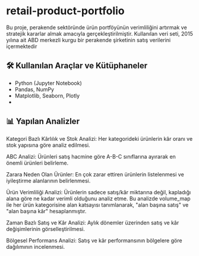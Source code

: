 # retail-product-portfolio

Bu proje, perakende sektöründe ürün portföyünün verimliliğini artırmak ve stratejik kararlar almak amacıyla gerçekleştirilmiştir. Kullanılan veri seti, 2015 yılına ait ABD merkezli kurgu bir perakende şirketinin satış verilerini içermektedir


## 🛠 Kullanılan Araçlar ve Kütüphaneler
- Python (Jupyter Notebook)
- Pandas, NumPy
- Matplotlib, Seaborn, Plotly
-

## 📊 Yapılan Analizler

Kategori Bazlı Kârlılık ve Stok Analizi: Her kategorideki ürünlerin kâr oranı ve stok yapısına göre analiz edilmesi.

ABC Analizi: Ürünleri satış hacmine göre A-B-C sınıflarına ayırarak en önemli ürünleri belirleme.

Zarara Neden Olan Ürünler: En çok zarar ettiren ürünlerin listelenmesi ve iyileştirme alanlarının belirlenmesi.

Ürün Verimliliği Analizi: Ürünlerin sadece satış/kâr miktarına değil, kapladığı alana göre ne kadar verimli olduğunu analiz etme. Bu analizde volume_map ile her ürün kategorisine alan katsayısı tanımlanarak, "alan başına satış" ve "alan başına kâr" hesaplanmıştır.

Zaman Bazlı Satış ve Kâr Analizi: Aylık dönemler üzerinden satış ve kâr değişimlerinin görselleştirilmesi.

Bölgesel Performans Analizi: Satış ve kâr performansının bölgelere göre dağılımının incelenmesi.


